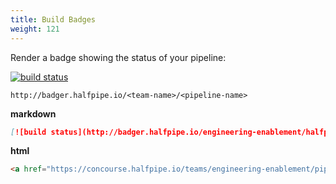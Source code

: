 ```yaml
---
title: Build Badges
weight: 121
---
```


Render a badge showing the status of your pipeline:

<a href="https://concourse.halfpipe.io/teams/engineering-enablement/pipelines/halfpipe-docs"><img src="http://badger.halfpipe.io/engineering-enablement/halfpipe-docs" title="build status" style="margin:0"></a>

`http://badger.halfpipe.io/<team-name>/<pipeline-name>`

__markdown__
```markdown
[![build status](http://badger.halfpipe.io/engineering-enablement/halfpipe-docs)](https://concourse.halfpipe.io/teams/engineering-enablement/pipelines/halfpipe-docs)
```

__html__
```html
<a href="https://concourse.halfpipe.io/teams/engineering-enablement/pipelines/halfpipe-docs"><img src="http://badger.halfpipe.io/engineering-enablement/halfpipe-docs" title="build status"></a>
```

